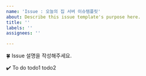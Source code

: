 ```yaml
---
name: 'Issue : 오늘의 집 서버 이슈템플릿'
about: Describe this issue template's purpose here.
title: ''
labels: ''
assignees: ''

---
```


🍀 Issue
설명을 작성해주세요.

✔️ To do
 todo1
 todo2
